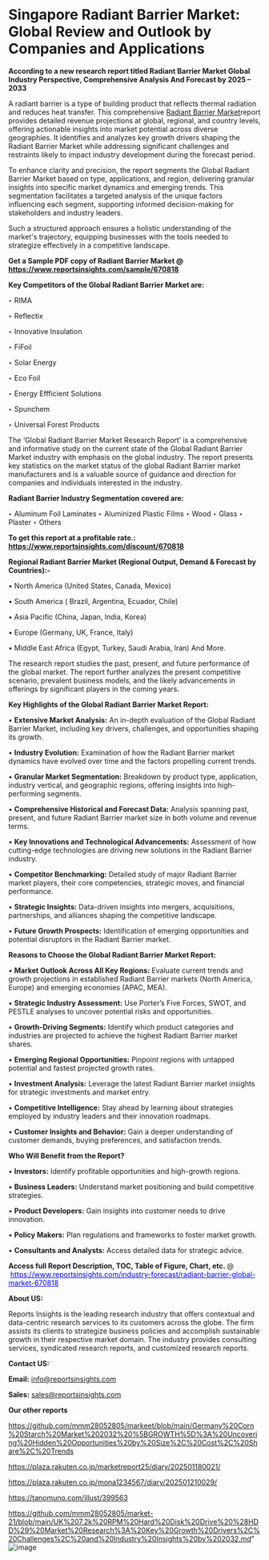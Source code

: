 # Singapore Radiant Barrier Market: Global Review and Outlook by Companies and Applications

<strong>According to a new research report titled Radiant Barrier Market Global Industry Perspective, Comprehensive Analysis And Forecast by 2025 – 2033</strong>

A radiant barrier is a type of building product that reflects thermal radiation and reduces heat transfer. This comprehensive <a href=https://www.reportsinsights.com/sample/670818>Radiant Barrier Market</a>report provides detailed revenue projections at global, regional, and country levels, offering actionable insights into market potential across diverse geographies. It identifies and analyzes key growth drivers shaping the Radiant Barrier Market while addressing significant challenges and restraints likely to impact industry development during the forecast period.

To enhance clarity and precision, the report segments the Global Radiant Barrier Market based on type, applications, and region, delivering granular insights into specific market dynamics and emerging trends. This segmentation facilitates a targeted analysis of the unique factors influencing each segment, supporting informed decision-making for stakeholders and industry leaders.

Such a structured approach ensures a holistic understanding of the market's trajectory, equipping businesses with the tools needed to strategize effectively in a competitive landscape.

<strong>Get a Sample PDF copy of Radiant Barrier Market </strong><strong>@<a href=https://www.reportsinsights.com/sample/670818 style=color:#0000ff;> https://www.reportsinsights.com/sample/670818</a></strong></font>

<strong>Key Competitors of the Global Radiant Barrier Market are:</strong>

‣ RIMA

‣ Reflectix

‣ Innovative Insulation

‣ FiFoil

‣ Solar Energy

‣ Eco Foil

‣ Energy Effficient Solutions

‣ Spunchem

‣ Universal Forest Products

The ‘Global Radiant Barrier Market Research Report’ is a comprehensive and informative study on the current state of the Global Radiant Barrier Market industry with emphasis on the global industry. The report presents key statistics on the market status of the global Radiant Barrier market manufacturers and is a valuable source of guidance and direction for companies and individuals interested in the industry.

<strong>Radiant Barrier Industry Segmentation covered are:</strong>

‣ Aluminum Foil Laminates
‣ Aluminized Plastic Films
‣ Wood
‣ Glass
‣ Plaster
‣ Others

<strong>To get this report at a profitable rate.: <a href=https://www.reportsinsights.com/discount/670818 style=color:#0000ff;>https://www.reportsinsights.com/discount/670818</a></strong></font>

<strong>Regional Radiant Barrier Market (Regional Output, Demand &amp; Forecast by Countries):-</strong>

• North America (United States, Canada, Mexico)

• South America ( Brazil, Argentina, Ecuador, Chile)

• Asia Pacific (China, Japan, India, Korea)

• Europe (Germany, UK, France, Italy)

• Middle East Africa (Egypt, Turkey, Saudi Arabia, Iran) And More.

The research report studies the past, present, and future performance of the global market. The report further analyzes the present competitive scenario, prevalent business models, and the likely advancements in offerings by significant players in the coming years.

<strong>Key Highlights of the Global Radiant Barrier Market Report:</strong>

• <strong>Extensive Market Analysis:</strong> An in-depth evaluation of the Global Radiant Barrier Market, including key drivers, challenges, and opportunities shaping its growth.

• <strong>Industry Evolution:</strong> Examination of how the Radiant Barrier market dynamics have evolved over time and the factors propelling current trends.

• <strong>Granular Market Segmentation:</strong> Breakdown by product type, application, industry vertical, and geographic regions, offering insights into high-performing segments.

• <strong>Comprehensive Historical and Forecast Data:</strong> Analysis spanning past, present, and future Radiant Barrier market size in both volume and revenue terms.

• <strong>Key Innovations and Technological Advancements:</strong> Assessment of how cutting-edge technologies are driving new solutions in the Radiant Barrier industry.

• <strong>Competitor Benchmarking:</strong> Detailed study of major Radiant Barrier market players, their core competencies, strategic moves, and financial performance.

• <strong>Strategic Insights:</strong> Data-driven insights into mergers, acquisitions, partnerships, and alliances shaping the competitive landscape.

• <strong>Future Growth Prospects:</strong> Identification of emerging opportunities and potential disruptors in the Radiant Barrier market.

<strong>Reasons to Choose the Global Radiant Barrier Market Report:</strong>

• <strong>Market Outlook Across All Key Regions:</strong> Evaluate current trends and growth projections in established Radiant Barrier markets (North America, Europe) and emerging economies (APAC, MEA).

• <strong>Strategic Industry Assessment:</strong> Use Porter’s Five Forces, SWOT, and PESTLE analyses to uncover potential risks and opportunities.

• <strong>Growth-Driving Segments:</strong> Identify which product categories and industries are projected to achieve the highest Radiant Barrier market shares.

• <strong>Emerging Regional Opportunities:</strong> Pinpoint regions with untapped potential and fastest projected growth rates.

• <strong>Investment Analysis:</strong> Leverage the latest Radiant Barrier market insights for strategic investments and market entry.

• <strong>Competitive Intelligence:</strong> Stay ahead by learning about strategies employed by industry leaders and their innovation roadmaps.

• <strong>Customer Insights and Behavior:</strong> Gain a deeper understanding of customer demands, buying preferences, and satisfaction trends.

<strong>Who Will Benefit from the Report?</strong>

• <strong>Investors:</strong> Identify profitable opportunities and high-growth regions.

• <strong>Business Leaders:</strong> Understand market positioning and build competitive strategies.

• <strong>Product Developers:</strong> Gain insights into customer needs to drive innovation.

• <strong>Policy Makers:</strong> Plan regulations and frameworks to foster market growth.

• <strong>Consultants and Analysts:</strong> Access detailed data for strategic advice.
</ul>
<strong>Access full Report Description, TOC, Table of Figure, Chart, etc. </strong>@  <a href=https://www.reportsinsights.com/industry-forecast/radiant-barrier-global-market-670818 style=color:#0000ff;>https://www.reportsinsights.com/industry-forecast/radiant-barrier-global-market-670818</a></font>

<strong><strong>About US</strong>:</strong>

Reports Insights is the leading research industry that offers contextual and data-centric research services to its customers across the globe. The firm assists its clients to strategize business policies and accomplish sustainable growth in their respective market domain. The industry provides consulting services, syndicated research reports, and customized research reports.

<strong>Contact US:</strong>

<p class=""""><b>Email:</b> <a href=mailto:info@reportsinsights.com>info@reportsinsights.com</a></p>
<p class=""""><b>Sales:</b> <a href=mailto:sales@reportsinsights.com>sales@reportsinsights.com</a></p>

<strong>Our other reports</strong>

<a href=https://github.com/mmm28052805/markeet/blob/main/Germany%20Corn%20Starch%20Market%202032%20%5BGROWTH%5D%3A%20Uncovering%20Hidden%20Opportunities%20by%20Size%2C%20Cost%2C%20Share%2C%20Trends>https://github.com/mmm28052805/markeet/blob/main/Germany%20Corn%20Starch%20Market%202032%20%5BGROWTH%5D%3A%20Uncovering%20Hidden%20Opportunities%20by%20Size%2C%20Cost%2C%20Share%2C%20Trends</a>

<a href=https://plaza.rakuten.co.jp/marketreport25/diary/202501180021/>https://plaza.rakuten.co.jp/marketreport25/diary/202501180021/</a>

<a href=https://plaza.rakuten.co.jp/mona1234567/diary/202501210029/>https://plaza.rakuten.co.jp/mona1234567/diary/202501210029/</a>

<a href=https://tanomuno.com/illust/399563>https://tanomuno.com/illust/399563</a>

<a href=https://github.com/mmm28052805/market-21/blob/main/UK%207.2k%20RPM%20Hard%20Disk%20Drive%20%28HDD%29%20Market%20Research%3A%20Key%20Growth%20Drivers%2C%20Challenges%2C%20and%20Industry%20Insights%20by%202032.md>https://github.com/mmm28052805/market-21/blob/main/UK%207.2k%20RPM%20Hard%20Disk%20Drive%20%28HDD%29%20Market%20Research%3A%20Key%20Growth%20Drivers%2C%20Challenges%2C%20and%20Industry%20Insights%20by%202032.md</a>"
![image](https://github.com/user-attachments/assets/923a1cda-8f7c-4a30-8c18-71a3c4232a84)
